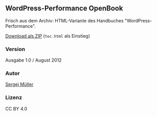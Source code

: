 ## WordPress-Performance OpenBook

Frisch aus dem Archiv: HTML-Variante des Handbuches "WordPress-Performance".

[Download als ZIP](https://github.com/sergejmueller/wordpress-performance-openbook/archive/master.zip) (`toc.html` als Einstieg)

### Version
Ausgabe 1.0 / August 2012

### Autor
[Sergej Müller](https://sergejmueller.github.io)

### Lizenz
CC BY 4.0
